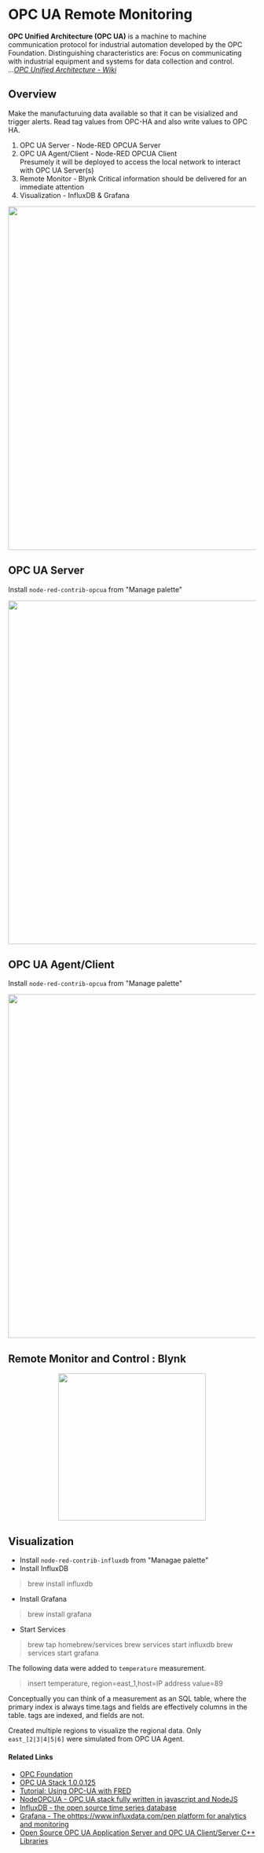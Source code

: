 
# OPC UA Remote Monitoring

**OPC Unified Architecture (OPC UA)** is a machine to machine communication protocol for industrial automation developed by the OPC Foundation. Distinguishing characteristics are: Focus on communicating with industrial equipment and systems for data collection and control. _...[OPC Unified Architecture - Wiki](https://en.wikipedia.org/wiki/OPC_Unified_Architecture)_

## Overview

Make the manufacturuing data available so that it can be visialized and trigger alerts. Read tag values from OPC-HA and also write values to OPC HA.

1. OPC UA Server - Node-RED OPCUA Server
2. OPC UA Agent/Client - Node-RED OPCUA Client  
Presumely it will be deployed to access the local network to interact with OPC UA Server(s)
3. Remote Monitor - Blynk
Critical information should be delivered for an immediate attention
4. Visualization - InfluxDB & Grafana

<p align="center">
<img src="https://github.com/phyunsj/opc-ua-monitoring/blob/master/images/opc-ha-fan-simulation.gif" width="700px"/>
</p>

## OPC UA Server

Install `node-red-contrib-opcua` from "Manage palette"

<p align="center">
<img src="https://github.com/phyunsj/opc-ua-monitoring/blob/master/images/opc-ha-server.png" width="700px"/>
</p>

## OPC UA Agent/Client

Install `node-red-contrib-opcua` from "Manage palette"

<p align="center">
<img src="https://github.com/phyunsj/opc-ua-monitoring/blob/master/images/opc-ha-agent.png" width="700px"/>
</p>

## Remote Monitor and Control : Blynk 

<p align="center">
<img src="https://github.com/phyunsj/opc-ua-monitoring/blob/master/images/opc-ha-remote-fan-monitor.gif" width="300px"/>
</p>

## Visualization

- Install `node-red-contrib-influxdb` from "Managae palette"
- Install InfluxDB
> brew install  influxdb
- Install Grafana
> brew install grafana

- Start Services
> brew tap homebrew/services
> brew services start influxdb
> brew services start grafana

The following data were added to `temperature` measurement. 

> insert temperature, region=east_1,host=IP address  value=89

Conceptually you can think of a measurement as an SQL table, where the primary index is always time.tags and fields are effectively columns in the table. tags are indexed, and fields are not.

Created multiple regions to visualize the regional data. Only `east_[2|3|4|5|6]` were simulated from OPC UA Agent. 


#### Related Links

- [OPC Foundation](https://opcfoundation.org/about/opc-technologies/opc-ua/)
- [OPC UA Stack  1.0.0.125](http://documentation.unified-automation.com/uasdkhp/1.0.0/html/index.html)
- [Tutorial: Using OPC-UA with FRED](http://developers.sensetecnic.com/article/tutorial-using-opc-ua-with-fred/)
- [NodeOPCUA - OPC UA stack fully written in javascript and NodeJS](http://node-opcua.github.io/)
- [InfluxDB - the open source time series database](https://www.influxdata.com/)
- [Grafana - The ohttps://www.influxdata.com/pen platform for analytics and monitoring](https://grafana.com/)
- [Open Source OPC UA Application Server and OPC UA Client/Server C++ Libraries](https://github.com/ASNeG/OpcUaStack)

